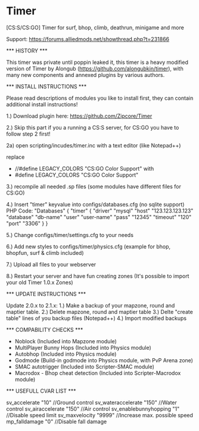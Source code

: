Timer
=====

[CS:S/CS:GO] Timer for surf, bhop, climb, deathrun, minigame and more

Support: https://forums.alliedmods.net/showthread.php?t=231866

*** HISTORY ***

This timer was private until poppin leaked it, this timer is a heavy modified version of Timer by Alongub (https://github.com/alongubkin/timer),
with many new components and annexed plugins by various authors.

*** INSTALL INSTRUCTIONS ***

Please read descriptions of modules you like to install first, they can contain additional install instructions!

1.) Download plugin here: https://github.com/Zipcore/Timer

2.) Skip this part if you a running a CS:S server, for CS:GO you have to follow step 2 first!

2a) open scripting/incudes/timer.inc with a text editor (like Notepad++)

replace
- //#define LEGACY_COLORS "CS:GO Color Support"
with
- #define LEGACY_COLORS "CS:GO Color Support"

3.) recompile all needed .sp files (some modules have different files for CS:GO)

4.) Insert "timer" keyvalue into configs/databases.cfg (no sqlite support)
PHP Code:
"Databases"
{
	"timer"
	{
		"driver"		"mysql"
		"host"			"123.123.123.123"
		"database"		"db-name"
		"user"			"user-name"
		"pass"			"12345"
		"timeout"		"120"
		"port"			"3306"
	}
} 


5.) Change configs/timer/settings.cfg to your needs

6.) Add new styles to configs/timer/physics.cfg (example for bhop, bhopfun, surf & climb included)

7.) Upload all files to your webserver

8.) Restart your server and have fun creating zones
(It's possible to import your old Timer 1.0.x Zones)

*** UPDATE INSTRUCTIONS ***

Update 2.0.x to 2.1.x:
1.) Make a backup of your mapzone, round and maptier table.
2.) Delete mapzone, round and maptier table
3.) Delte "create table" lines of you backup files (Notepad++)
4.) Import modified backups

*** COMPABILITY CHECKS ***

- Noblock (Included into Mapzone module)
- MultiPlayer Bunny Hops (Included into Physics module)
- Autobhop (Included into Physics module)
- Godmode (Build-in godmode into Physics module, with PvP Arena zone)
- SMAC autotrigger (Included into Scripter-SMAC module)
- Macrodox - Bhop cheat detection (Included into Scripter-Macrodox module)

*** USEFULL CVAR LIST ***

sv_accelerate "10" //Ground control
sv_wateraccelerate "150" //Water control
sv_airaccelerate "150" //Air control
sv_enablebunnyhopping "1" //Disable speed limit
sv_maxvelocity "9999" //Increase max. possible speed
mp_falldamage "0" //Disable fall damage  